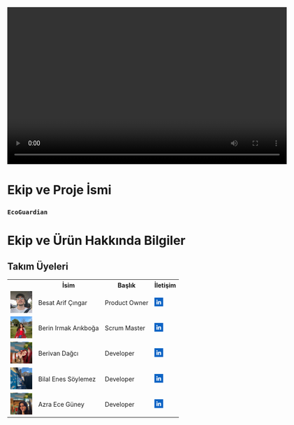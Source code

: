 <center>
  <video width="640" height="360" controls>
        <source src="bootcampFiles/team/movie/ecoguardian.mp4" type="video/mp4">
        Your browser does not support the video tag.
    </video>
</center>
 
  # Ekip ve Proje İsmi

  ### **`EcoGuardian`**

  # Ekip ve Ürün Hakkında Bilgiler

  ## Takım Üyeleri

  <table>
    <tr>
      <th></th>
      <th>İsim</th>
      <th>Başlık</th>
      <th>İletişim</th>
    </tr>
    <tr>
      <td><img src="bootcampFiles/team/img/team1.png" width="50" height="50" /></td>
      <td>Besat Arif Çıngar</td>
      <td>Product Owner</td>
      <td>
        <a href="[https://www.linkedin.com/in/burakcevheroglu/](https://www.linkedin.com/in/besat-%C3%A7%C4%B1ngar-a63b46279?utm_source=share&utm_campaign=share_via&utm_content=profile&utm_medium=android_app)" target="_blank" ><img src="bootcampFiles/team/sc/in.png" width="20" height="20" /></a>
      </td>
    </tr>
    <tr>
      <td><img src="bootcampFiles/team/img/team2.png" width="50" height="50" /></td>
      <td>Berin Irmak Arıkboğa</td>
      <td>Scrum Master</td>
      <td>
        <a href="[https://www.linkedin.com/in/arda-demirel-9020b8233/](https://www.linkedin.com/in/berin-irmak-arıkboğa/)" target="_blank"><img src="bootcampFiles/team/sc/in.png" width="20" height="20" /></a>
      </td>
    </tr>
    <tr>
      <td><img src="bootcampFiles/team/img/team3.png" width="50" height="50" /></td>
      <td>Berivan Dağcı</td>
      <td>Developer</td>
      <td>
        <a href="[https://www.linkedin.com/in/dila-hazal-bilgin-5123b1258](https://www.linkedin.com/in/berivan-da%C4%9Fc%C4%B1-9993a7223?utm_source=share&utm_campaign=share_via&utm_content=profile&utm_medium=ios_app)" target="_blank"><img src="bootcampFiles/team/sc/in.png" width="20" height="20" /></a>
      </td>
    </tr>
    <tr>
      <td><img src="bootcampFiles/team/img/team4.png" width="50" height="50" /></td>
      <td>Bilal Enes Söylemez</td>
      <td>Developer</td>
      <td>
        <a href="#" target="_blank"><img src="bootcampFiles/team/sc/in.png" width="20" height="20" /></a>
      </td>
    </tr>
    <tr>
      <td><img src="bootcampFiles/team/img/team5.png" width="50" height="50" /></td>
      <td>Azra Ece Güney</td>
      <td>Developer</td>
      <td>
       <a href="[https://www.linkedin.com/company/zatenapp](https://www.linkedin.com/in/azraeceg%C3%BCney?utm_source=share&utm_campaign=share_via&utm_content=profile&utm_medium=android_app)" target="_blank"><img src="bootcampFiles/team/sc/in.png" width="20" height="20" /></a>
      </td>
    </tr>
   
  </table>
